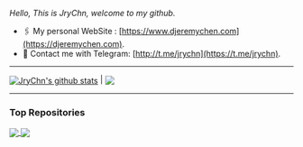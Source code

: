 <span align="center"><em>Hello, This is JryChn, welcome to my github.</em></span>
<br/>
  - 🖇️ My personal WebSite : [https://www.djeremychen.com](https://djeremychen.com).
  - 💬 Contact me with Telegram: [http://t.me/jrychn](https://t.me/jrychn).

---

<a href="https://github.com/jrychn"><img align="center" src="https://github-readme-stats.vercel.app/api?username=jrychn&count_private=true&show_icons=true&title_color=ffffff&text_color=ffffff&icon_color=ffa502&bg_color=009432,9980FA,6F1E51" alt="JryChn's github stats" /></a> | <a href="https://github.com/jrychn"><img align="center" src="https://github-readme-stats.vercel.app/api/top-langs/?username=jrychn&theme=&title_color=ffffff&text_color=ffffff&icon_color=ffa502&bg_color=009432,006266,A3CB38" /></a>

---

### Top Repositories

<a href="https://github.com/jrychn/modulevim">
  <img align="center" src="https://github-readme-stats.vercel.app/api/pin/?username=jrychn&repo=modulevim&bg_color=f6e58d,f6e58d"/>
</a>
<a href="https://github.com/jrychn/website-frontend-frame">
  <img align="center" src="https://github-readme-stats.vercel.app/api/pin/?username=jrychn&repo=website-frontend-frame&bg_color=6ab04c,badc58" />
</a>
